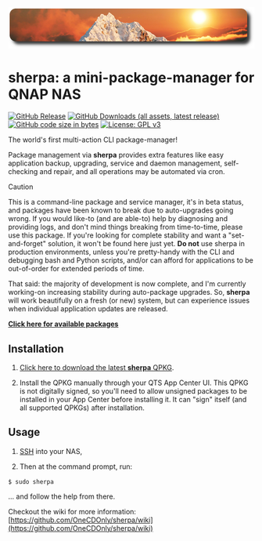 ![icon](images/sherpa.readme.png)

sherpa: a mini-package-manager for QNAP NAS
============================================

[![GitHub Release](https://img.shields.io/github/v/release/OneCDOnly/sherpa)](https://github.com/OneCDOnly/sherpa/releases) [![GitHub Downloads (all assets, latest release)](https://img.shields.io/github/downloads/OneCDOnly/sherpa/latest/total)](https://github.com/OneCDOnly/sherpa/releases/latest) [![GitHub code size in bytes](https://img.shields.io/github/languages/code-size/OneCDOnly/sherpa)](https://github.com/OneCDOnly/sherpa) [![License: GPL v3](https://img.shields.io/badge/License-GPLv3-blue.svg)](https://www.gnu.org/licenses/gpl-3.0)

The world's first multi-action CLI package-manager!

Package management via **sherpa** provides extra features like easy application backup, upgrading, service and daemon management, self-checking and repair, and all operations may be automated via cron.

> [!CAUTION]
> This is a command-line package and service manager, it's in beta status, and packages have been known to break due to auto-upgrades going wrong. If you would like-to (and are able-to) help by diagnosing and providing logs, and don't mind things breaking from time-to-time, please use this package. If you're looking for complete stability and want a "set-and-forget" solution, it won't be found here just yet. <b>Do not</b> use sherpa in production environments, unless you're pretty-handy with the CLI and debugging bash and Python scripts, and/or can afford for applications to be out-of-order for extended periods of time.
>
> That said: the majority of development is now complete, and I'm currently working-on increasing stability during auto-package upgrades. So, <b>sherpa</b> will work beautifully on a fresh (or new) system, but can experience issues when individual application updates are released.

<b>[Click here for available packages](https://github.com/OneCDOnly/sherpa/wiki/Packages)</b>


## Installation

1) [Click here to download the latest **sherpa** QPKG](https://github.com/OneCDOnly/sherpa/releases/latest/download/sherpa.qpkg).

2) Install the QPKG manually through your QTS App Center UI. This QPKG is not digitally signed, so you'll need to allow unsigned packages to be installed in your App Center before installing it. It can "sign" itself (and all supported QPKGs) after installation.


## Usage

1) [SSH](https://www.qnap.com/en/how-to/faq/article/how-do-i-access-my-qnap-nas-using-ssh) into your NAS,

2) Then at the command prompt, run:

```
$ sudo sherpa
```

... and follow the help from there.

Checkout the wiki for more information: [https://github.com/OneCDOnly/sherpa/wiki](https://github.com/OneCDOnly/sherpa/wiki)
